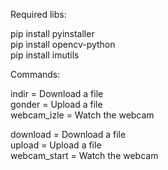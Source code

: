Required libs:

pip install pyinstaller\
pip install opencv-python\
pip install imutils

Commands:

indir = Download a file\
gonder = Upload a file\
webcam_izle = Watch the webcam

download = Download a file\
upload = Upload a file\
webcam_start = Watch the webcam
